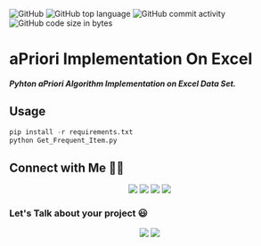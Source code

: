 ![GitHub](https://img.shields.io/github/license/umer-r/aPriori-Implementation-Excel) ![GitHub top language](https://img.shields.io/github/languages/top/umer-r/aPriori-Implementation-Excel) ![GitHub commit activity](https://img.shields.io/github/commit-activity/m/umer-r/aPriori-Implementation-Excel) ![GitHub code size in bytes](https://img.shields.io/github/languages/code-size/umer-r/aPriori-Implementation-Excel)

# aPriori Implementation On Excel 
***Pyhton aPriori Algorithm Implementation on Excel Data Set.***

## Usage
```python
pip install -r requirements.txt
python Get_Frequent_Item.py
```

## Connect with Me 🤝🏻 &nbsp;

<p align="center">
<a href="https://www.linkedin.com/in/umer-r-437120214/"><img src="https://img.shields.io/badge/-Umer%20R-0077B5?style=flat&logo=Linkedin&logoColor=white"/></a>
<a href="mailto:russs3400@gmail.com"><img src="https://img.shields.io/badge/-Umer R-D14836?style=flat&logo=Gmail&logoColor=white"/></a>
<a href="https://instagram.com/umer_r74"><img src="https://img.shields.io/badge/-@umer__r74-E4405F?style=flat&logo=Instagram&logoColor=white"/></a>
<a href="https://twitter.com/umer_74"><img src="https://img.shields.io/badge/-@umer__74-1877F2?style=flat&logo=Twitter&logoColor=white"/></a>
</p>

### Let's Talk about your project :smiley:

<p align="center">
<a href="https://www.upwork.com/freelancers/~011184505ed9059668"><img src="https://img.shields.io/badge/-Umer%20R-6fda44?style=flat&logo=upwork&logoColor=white"/></a>
<a href="https://www.fiverr.com/hamza_rajaz"><img src="https://img.shields.io/badge/-Umer%20R-00b22d?style=flat&logo=Fiverr&logoColor=white"/></a>

</p>
